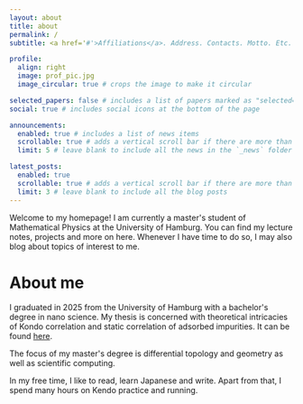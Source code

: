 ```yaml
---
layout: about
title: about
permalink: /
subtitle: <a href='#'>Affiliations</a>. Address. Contacts. Motto. Etc.

profile:
  align: right
  image: prof_pic.jpg
  image_circular: true # crops the image to make it circular

selected_papers: false # includes a list of papers marked as "selected={true}"
social: true # includes social icons at the bottom of the page

announcements:
  enabled: true # includes a list of news items
  scrollable: true # adds a vertical scroll bar if there are more than 3 news items
  limit: 5 # leave blank to include all the news in the `_news` folder

latest_posts:
  enabled: true
  scrollable: true # adds a vertical scroll bar if there are more than 3 new posts items
  limit: 3 # leave blank to include all the blog posts
---
```


Welcome to my homepage! I am currently a master's student of Mathematical Physics at the University of Hamburg. You can find my lecture notes, projects and more on here. Whenever I have time to do so, I may also blog about topics of interest to me.

# About me

I graduated in 2025 from the University of Hamburg with a bachelor's degree in nano science. My thesis is concerned with theoretical intricacies of Kondo correlation and static correlation of adsorbed impurities. It can be found [here](https://www2.physnet.uni-hamburg.de/services/bibliothek/Examensarbeiten/bachelor/BA2024.htm).

The focus of my master's degree is differential topology and geometry as well as scientific computing.

In my free time, I like to read, learn Japanese and write. Apart from that, I spend many hours on Kendo practice and running.

